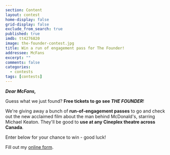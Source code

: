 ```yaml
---
section: Content
layout: contest
home-display: false
grid-display: false
exclude_from_search: true
published: true
imdb: tt4276820
image: the-founder-contest.jpg
title: Win a run of engagement pass for The Founder!
addressee: McFans
excerpt: ""
comments: false
categories:
  - contests
tags: [contests]
---
```

_**Dear McFans,**_

Guess what we just found? **Free tickets to go see _THE FOUNDER_**!

We're giving away a bunch of **run-of-engagement passes** to go and check out the new acclaimed film about the man behind McDonald's, starring Michael Keaton. They'll be good to **use at any Cineplex theatre across Canada**.

Enter below for your chance to win - good luck!


<div id="wufoo-s1eeg48v1rabolm">
Fill out my <a href="https://dearcastandcrew.wufoo.com/forms/s1eeg48v1rabolm">online form</a>.
</div>
<script type="text/javascript">var s1eeg48v1rabolm;(function(d, t) {
var s = d.createElement(t), options = {
'userName':'dearcastandcrew',
'formHash':'s1eeg48v1rabolm',
'autoResize':true,
'height':'467',
'async':true,
'host':'wufoo.com',
'header':'hide',
'ssl':true};
s.src = ('https:' == d.location.protocol ? 'https://' : 'http://') + 'www.wufoo.com/scripts/embed/form.js';
s.onload = s.onreadystatechange = function() {
var rs = this.readyState; if (rs) if (rs != 'complete') if (rs != 'loaded') return;
try { s1eeg48v1rabolm = new WufooForm();s1eeg48v1rabolm.initialize(options);s1eeg48v1rabolm.display(); } catch (e) {}};
var scr = d.getElementsByTagName(t)[0], par = scr.parentNode; par.insertBefore(s, scr);
})(document, 'script');</script>
